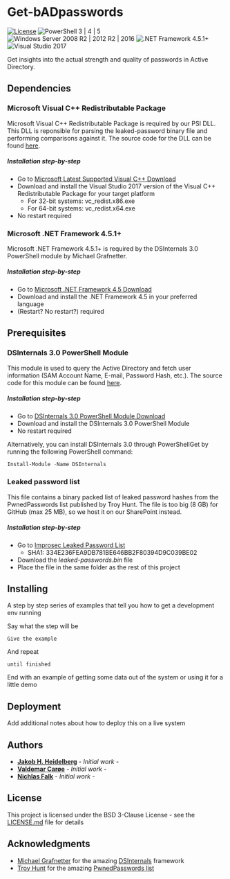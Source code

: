 # Get-bADpasswords
[![License](https://img.shields.io/badge/License-BSD%203--Clause-orange.svg)](https://opensource.org/licenses/BSD-3-Clause) ![PowerShell 3 | 4 | 5](https://img.shields.io/badge/PowerShell-3%20|%204%20|%205-0000FF.svg) ![Windows Server 2008 R2 | 2012 R2 | 2016](https://img.shields.io/badge/Windows%20Server-2008%20R2%20|%202012%20R2%20|%202016-007bb8.svg) ![.NET Framework 4.5.1+](https://img.shields.io/badge/.NET%20Framework-4.5.1%2B-007FFF.svg) ![Visual Studio 2017](https://img.shields.io/badge/Visual%20Studio-2017-383278.svg)

Get insights into the actual strength and quality of passwords in Active Directory.

## Dependencies

### Microsoft Visual C++ Redistributable Package
Microsoft Visual C++ Redistributable Package is required by our PSI DLL. This DLL is reponsible for parsing the leaked-password binary file and performing comparisons against it. The source code for the DLL can be found [here](./Source).

##### Installation step-by-step
* Go to [Microsoft Latest Supported Visual C++ Download](https://support.microsoft.com/en-us/help/2977003/the-latest-supported-visual-c-downloads)
* Download and install the Visual Studio 2017 version of the Visual C++ Redistributable Package for your target platform
  * For 32-bit systems: vc_redist.x86.exe
  * For 64-bit systems: vc_redist.x64.exe
* No restart required

### Microsoft .NET Framework 4.5.1+
Microsoft .NET Framework 4.5.1+ is required by the DSInternals 3.0 PowerShell module by Michael Grafnetter.

##### Installation step-by-step
* Go to [Microsoft .NET Framework 4.5 Download](https://www.microsoft.com/en-us/download/details.aspx?id=30653)
* Download and install the .NET Framework 4.5 in your preferred language
* (Restart? No restart?) required

## Prerequisites

### DSInternals 3.0 PowerShell Module
This module is used to query the Active Directory and fetch user information (SAM Account Name, E-mail, Password Hash, etc.). The source code for this module can be found [here](https://github.com/MichaelGrafnetter/DSInternals).

##### Installation step-by-step
* Go to [DSInternals 3.0 PowerShell Module Download](https://www.powershellgallery.com/packages/DSInternals/3.0)
* Download and install the DSInternals 3.0 PowerShell Module
* No restart required

Alternatively, you can install DSInternals 3.0 through PowerShellGet by running the following PowerShell command:
```powershell
Install-Module -Name DSInternals
```

### Leaked password list
This file contains a binary packed list of leaked password hashes from the PwnedPasswords list published by Troy Hunt. The file is too big (8 GB) for GitHub (max 25 MB), so we host it on our SharePoint instead. 

##### Installation step-by-step
* Go to [Improsec Leaked Password List](https://improsec-my.sharepoint.com/:u:/p/jhh/EdyYIoFELcZBle_0OQX6D1MB51mgZLZQqNx1ELrBs3D_DQ?e=waNigh)
  * SHA1: 334E236FEA9DB781BE646BB2F80394D9C039BE02
* Download the _leaked-passwords.bin_ file
* Place the file in the same folder as the rest of this project

## Installing

A step by step series of examples that tell you how to get a development env running

Say what the step will be

```
Give the example
```

And repeat

```
until finished
```

End with an example of getting some data out of the system or using it for a little demo

## Deployment

Add additional notes about how to deploy this on a live system

## Authors

* [**Jakob H. Heidelberg**](https://github.com/ZilentJack) - *Initial work* - 
* [**Valdemar Carøe**](https://github.com/VirtualPuppet) - *Initial work* - 
* [**Nichlas Falk**](https://github.com/...) - *Initial work* - 

## License

This project is licensed under the BSD 3-Clause License - see the [LICENSE.md](LICENSE.md) file for details

## Acknowledgments

* [Michael Grafnetter](https://github.com/MichaelGrafnetter) for the amazing [DSInternals](https://github.com/MichaelGrafnetter/DSInternals) framework
* [Troy Hunt](https://github.com/troyhunt) for the amazing [PwnedPasswords list](https://haveibeenpwned.com/Passwords)
